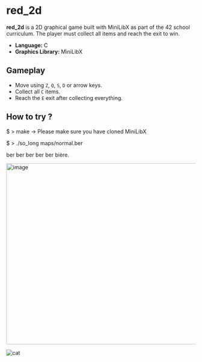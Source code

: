 # red_2d

**red_2d** is a 2D graphical game built with MiniLibX as part of the 42 school curriculum. The player must collect all items and reach the exit to win.

- **Language:** C
- **Graphics Library:** MiniLibX
  
## Gameplay

- Move using `Z`, `Q`, `S`, `D` or arrow keys.
- Collect all `C` items.
- Reach the `E` exit after collecting everything.

## How to try ?
 $ > make -> Please make sure you have cloned MiniLibX
 
 $ > ./so_long maps/normal.ber
 
 ber ber ber ber ber bière.

<img width="1004" height="481" alt="image" src="https://github.com/user-attachments/assets/a57b6b77-8df9-4844-a236-0a6b3b64cb5a" />

![cat](https://media3.giphy.com/media/v1.Y2lkPTc5MGI3NjExaTF6MzU4YnYzaDEzeWhzOTJkNWs0N3A0cTgydm5iZXlrZXRqNnhtdSZlcD12MV9pbnRlcm5hbF9naWZfYnlfaWQmY3Q9Zw/MDJ9IbxxvDUQM/giphy.gif)
